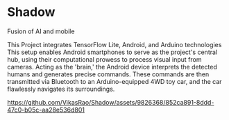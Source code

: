 # Shadow
Fusion of AI and mobile

This Project integrates TensorFlow Lite, Android, and Arduino technologies  This setup enables Android smartphones to serve as the project's central hub, using their computational prowess to process visual input from cameras. Acting as the 'brain,' the Android device interprets the detected humans and generates precise commands. These commands are then transmitted via Bluetooth to an Arduino-equipped 4WD toy car, and the car flawlessly navigates its surroundings. 



https://github.com/VikasRao/Shadow/assets/9826368/852ca891-8ddd-47c0-b05c-aa28e536d801

